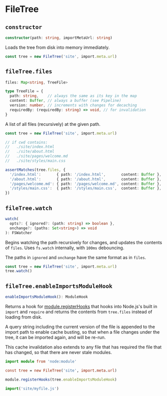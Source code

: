 # FileTree



## `constructor`

```ts
constructor(path: string, importMetaUrl: string)
```

Loads the tree from disk into memory immediately.

```ts
const tree = new FileTree('site', import.meta.url)
```



## `fileTree.files`

```typescript
files: Map<string, TreeFile>
```

```ts
type TreeFile = {
  path: string,    // always the same as its key in the map
  content: Buffer, // always a buffer (see Pipeline)
  version: number, // increments with changes for decaching
  requiredBy: (requiredBy: string) => void, // for invalidation
}
```

A list of all files (recursively) at the given path.

```ts
const tree = new FileTree('site', import.meta.url)

// if cwd contains:
//   ./site/index.html
//   ./site/about.html
//   ./site/pages/welcome.md
//   ./site/styles/main.css

assertMatches(tree.files, {
  '/index.html':       { path: '/index.html',       content: Buffer },
  '/about.html':       { path: '/about.html',       content: Buffer },
  '/pages/welcome.md': { path: '/pages/welcome.md', content: Buffer },
  '/styles/main.css':  { path: '/styles/main.css',  content: Buffer },
})
```




## `fileTree.watch`

```typescript
watch(
  opts?: { ignored?: (path: string) => boolean },
  onchange?: (paths: Set<string>) => void
): FSWatcher
```

Begins watching the path recursively for changes,
and updates the contents of `files`. Uses `fs.watch`
internally, with `100ms` debouncing.

The paths in `ignored` and `onchange` have
the same format as in `files`.

```ts
const tree = new FileTree('site', import.meta.url)
tree.watch()
```



## `fileTree.enableImportsModuleHook`

```typescript
enableImportsModuleHook(): ModuleHook
```

Returns a hook for [module.registerHooks](https://nodejs.org/api/module.html#moduleregisterhooksoptions)
that hooks into Node.js's built in `import` and `require`
and returns the contents from `tree.files` instead of
loading from disk.

A query string including the current version of the file
is appended to the import path to enable cache busting,
so that when a file changes under the tree, it can be
imported again, and will be re-run.

This cache invalidation also extends to any file that
has required the file that has changed, so that there
are never stale modules.

```ts
import module from 'node:module'

const tree = new FileTree('site', import.meta.url)

module.registerHooks(tree.enableImportsModuleHook)

import('site/myfile.js')
```
